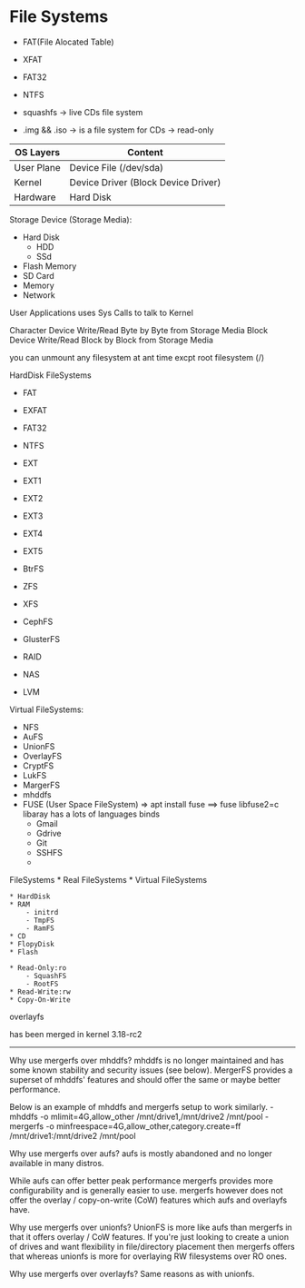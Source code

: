 File Systems
============
- FAT(File Alocated Table)
- XFAT
- FAT32
- NTFS



- squashfs -> live CDs file system
- .img && .iso -> is a file system for CDs -> read-only

| OS Layers  | Content                             |
|------------|-------------------------------------|
| User Plane | Device File (/dev/sda)              |
| Kernel     | Device Driver (Block Device Driver) |
| Hardware   | Hard Disk                           |



Storage Device (Storage Media):
- Hard Disk
    - HDD
    - SSd
- Flash Memory
- SD Card
- Memory
- Network



User Applications uses Sys Calls to talk to Kernel


Character Device Write/Read Byte by Byte from Storage Media
Block Device Write/Read Block by Block from Storage Media





you can unmount any filesystem at ant time excpt root filesystem (/)






HardDisk
FileSystems
- FAT
- EXFAT
- FAT32
- NTFS

- EXT
- EXT1
- EXT2
- EXT3
- EXT4
- EXT5

- BtrFS
- ZFS
- XFS

- CephFS
- GlusterFS
- RAID
- NAS
- LVM

Virtual FileSystems:
- NFS
- AuFS
- UnionFS
- OverlayFS
- CryptFS
- LukFS
- MargerFS
- mhddfs
- FUSE (User Space FileSystem) => apt install fuse ==> fuse libfuse2=c libaray has a lots of languages binds
    - Gmail
    - Gdrive
    - Git
    - SSHFS
    - 







FileSystems
    * Real FileSystems
    * Virtual FileSystems

    * HardDisk
    * RAM
        - initrd
        - TmpFS
        - RamFS
    * CD
    * FlopyDisk
    * Flash

    * Read-Only:ro
        - SquashFS
        - RootFS
    * Read-Write:rw
    * Copy-On-Write




overlayfs

has been merged in kernel 3.18-rc2


---------------------------------------------------------------------------------------------------
Why use mergerfs over mhddfs?
mhddfs is no longer maintained and has some known stability and security issues (see below). MergerFS provides a superset of mhddfs' features and should offer the same or maybe better performance.

Below is an example of mhddfs and mergerfs setup to work similarly.
	- mhddfs -o mlimit=4G,allow_other /mnt/drive1,/mnt/drive2 /mnt/pool
	- mergerfs -o minfreespace=4G,allow_other,category.create=ff /mnt/drive1:/mnt/drive2 /mnt/pool

Why use mergerfs over aufs?
aufs is mostly abandoned and no longer available in many distros.

While aufs can offer better peak performance mergerfs provides more configurability and is generally easier to use. mergerfs however does not offer the overlay / copy-on-write (CoW) features which aufs and overlayfs have.

Why use mergerfs over unionfs?
UnionFS is more like aufs than mergerfs in that it offers overlay / CoW features. If you're just looking to create a union of drives and want flexibility in file/directory placement then mergerfs offers that whereas unionfs is more for overlaying RW filesystems over RO ones.

Why use mergerfs over overlayfs?
Same reasons as with unionfs.